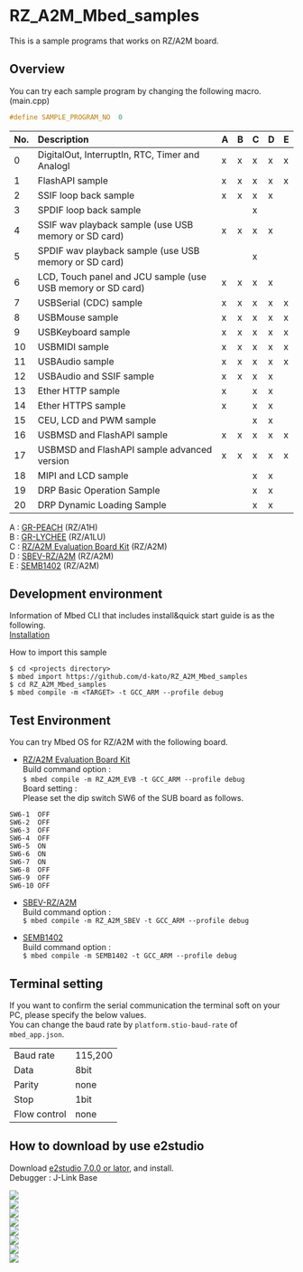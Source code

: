 # RZ_A2M_Mbed_samples
This is a sample programs that works on RZ/A2M board.  


## Overview
You can try each sample program by changing the following macro. (main.cpp)  
```cpp
#define SAMPLE_PROGRAM_NO  0
```

| No.| Description                                                 | A | B | C | D | E |
|:---|:------------------------------------------------------------|:--|:--|:--|:--|:--|
|  0 | DigitalOut, InterruptIn, RTC, Timer and AnalogI             | x | x | x | x | x |
|  1 | FlashAPI sample                                             | x | x | x | x | x |
|  2 | SSIF loop back sample                                       | x | x | x | x |   |
|  3 | SPDIF loop back sample                                      |   |   | x |   |   |
|  4 | SSIF wav playback sample (use USB memory or SD card)        | x | x | x | x |   |
|  5 | SPDIF wav playback sample (use USB memory or SD card)       |   |   | x |   |   |
|  6 | LCD, Touch panel and JCU sample (use USB memory or SD card) | x | x | x | x |   |
|  7 | USBSerial (CDC) sample                                      | x | x | x | x | x |
|  8 | USBMouse sample                                             | x | x | x | x | x |
|  9 | USBKeyboard sample                                          | x | x | x | x | x |
| 10 | USBMIDI sample                                              | x | x | x | x | x |
| 11 | USBAudio sample                                             | x | x | x | x | x |
| 12 | USBAudio and SSIF sample                                    | x | x | x | x |   |
| 13 | Ether HTTP sample                                           | x |   | x | x |   |
| 14 | Ether HTTPS sample                                          | x |   | x | x |   |
| 15 | CEU, LCD and PWM sample                                     |   |   | x | x |   |
| 16 | USBMSD and FlashAPI sample                                  | x | x | x | x | x |
| 17 | USBMSD and FlashAPI sample advanced version                 | x | x | x | x | x |
| 18 | MIPI and LCD sample                                         |   |   | x | x |   |
| 19 | DRP Basic Operation Sample                                  |   |   | x | x |   |
| 20 | DRP Dynamic Loading Sample                                  |   |   | x | x |   |

A : [GR-PEACH](https://os.mbed.com/platforms/Renesas-GR-PEACH/) (RZ/A1H)  
B : [GR-LYCHEE](https://os.mbed.com/platforms/Renesas-GR-LYCHEE/) (RZ/A1LU)  
C : [RZ/A2M Evaluation Board Kit](https://www.renesas.com/jp/en/products/software-tools/boards-and-kits/eval-demo/rz-a2m-evaluation-board-kit.html) (RZ/A2M)  
D : [SBEV-RZ/A2M](http://www.shimafuji.co.jp/products/1486) (RZ/A2M)  
E : [SEMB1402](http://www.shimafuji.co.jp/products/1505) (RZ/A2M)  


## Development environment
Information of Mbed CLI that includes install&quick start guide is as the following.  
[Installation](https://github.com/ARMmbed/mbed-cli/blob/1.8.3/README.md#installation)  

How to import this sample  
```
$ cd <projects directory>
$ mbed import https://github.com/d-kato/RZ_A2M_Mbed_samples
$ cd RZ_A2M_Mbed_samples
$ mbed compile -m <TARGET> -t GCC_ARM --profile debug
```

## Test Environment
You can try Mbed OS for RZ/A2M with the following board.  

- [RZ/A2M Evaluation Board Kit](https://www.renesas.com/jp/en/products/software-tools/boards-and-kits/eval-demo/rz-a2m-evaluation-board-kit.html)  
Build command option :  
`$ mbed compile -m RZ_A2M_EVB -t GCC_ARM --profile debug`  
Board setting :  
Please set the dip switch SW6 of the SUB board as follows.
```
SW6-1  OFF  
SW6-2  OFF  
SW6-3  OFF  
SW6-4  OFF  
SW6-5  ON  
SW6-6  ON  
SW6-7  ON  
SW6-8  OFF  
SW6-9  OFF  
SW6-10 OFF  
```

- [SBEV-RZ/A2M](http://www.shimafuji.co.jp/products/1486)  
Build command option :  
`$ mbed compile -m RZ_A2M_SBEV -t GCC_ARM --profile debug`

- [SEMB1402](http://www.shimafuji.co.jp/products/1505)  
Build command option :  
`$ mbed compile -m SEMB1402 -t GCC_ARM --profile debug`


## Terminal setting
If you want to confirm the serial communication the terminal soft on your PC, please specify the below values.  
You can change the baud rate by ``platform.stio-baud-rate`` of ``mbed_app.json``.  

|             |         |
|:------------|:--------|
| Baud rate   | 115,200 |
| Data        | 8bit    |
| Parity      | none    |
| Stop        | 1bit    |
| Flow control| none    |


## How to download by use e2studio
Download [e2studio 7.0.0 or lator](https://www.renesas.com/eu/en/products/software-tools/tools/ide/e2studio.html), and install.  
Debugger : J-Link Base  

![](docs/img/j-link_connection_1.png)  
![](docs/img/j-link_connection_2.png)  
![](docs/img/j-link_connection_3.png)  
![](docs/img/j-link_connection_4.png)  
![](docs/img/j-link_connection_5.png)  
![](docs/img/j-link_connection_6.png)  
![](docs/img/j-link_connection_7.png)  
![](docs/img/debug.png)  

